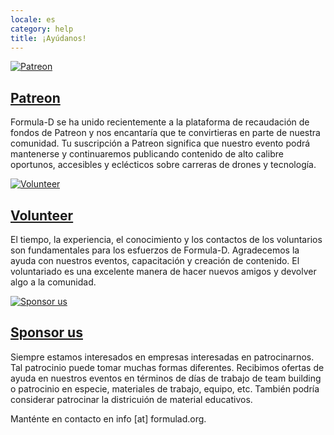 ```yaml
---
locale: es
category: help
title: ¡Ayúdanos!
---
```


<!-- START: Posts Grid -->
<div class="nk-blog-grid">
  <div class="row">
    <div class="col-md-4">
      <!-- START: Post -->
      <div class="nk-blog-post">
       <a href="https://www.patreon.com/formulad" class="nk-post-img">
       <img src="/assets/images/partners/patreon.png" alt="Patreon">
       </a>
       <div class="nk-gap"></div>
       <h2 class="nk-post-title h4"><a href="#">Patreon</a></h2>
       <div class="nk-gap"></div>
       <div class="nk-post-text">
       <p>
Formula-D se ha unido recientemente a la plataforma de recaudación de fondos de Patreon y nos encantaría que te convirtieras en parte de nuestra comunidad.
Tu suscripción a Patreon significa que nuestro evento podrá mantenerse y continuaremos publicando contenido de alto calibre oportunos, accesibles y eclécticos sobre carreras de drones y tecnología.
       </p>
       </div>
      </div>
      <!-- END: Post -->
    </div>
<div class="col-md-4">
      <!-- START: Post -->
      <div class="nk-blog-post">
       <a href="#" class="nk-post-img">
       <img src="/assets/images/partners/volunteer.png" alt="Volunteer">
       </a>
       <div class="nk-gap"></div>
       <h2 class="nk-post-title h4"><a href="#">Volunteer</a></h2>
       <div class="nk-gap"></div>
       <div class="nk-post-text">
       <p>
El tiempo, la experiencia, el conocimiento y los contactos de los voluntarios son fundamentales para los esfuerzos de Formula-D.
Agradecemos la ayuda con nuestros eventos, capacitación y creación de contenido.
El voluntariado es una excelente manera de hacer nuevos amigos y devolver algo a la comunidad.
       </p>
       </div>
      </div>
      <!-- END: Post -->
    </div>
<div class="col-md-4">
      <!-- START: Post -->
      <div class="nk-blog-post">
       <a href="#" class="nk-post-img">
       <img src="/assets/images/partners/sponsor.jpg" alt="Sponsor us">
       </a>
       <div class="nk-gap"></div>
       <h2 class="nk-post-title h4"><a href="#">Sponsor us</a></h2>
       <div class="nk-gap"></div>
       <div class="nk-post-text">
       <p>
Siempre estamos interesados en empresas interesadas en patrocinarnos.
Tal patrocinio puede tomar muchas formas diferentes.
Recibimos ofertas de ayuda en nuestros eventos en términos de días de trabajo de team building o patrocinio en especie, materiales de trabajo, equipo, etc.
También podría considerar patrocinar la districuión de material educativos.
       </p>
       </div>
      </div>
      <!-- END: Post -->
    </div>
  </div>
</div>
<!-- END: Posts Grid -->

Manténte en contacto en info [at] formulad.org.
